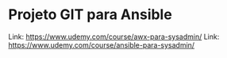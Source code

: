 # Projeto GIT para Ansible
Link: https://www.udemy.com/course/awx-para-sysadmin/
Link: https://www.udemy.com/course/ansible-para-sysadmin/
